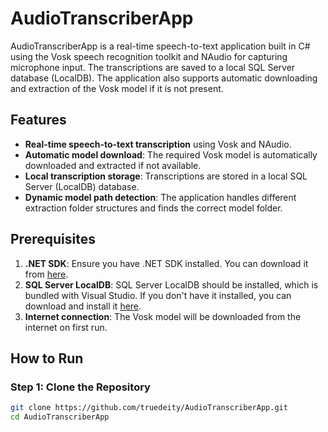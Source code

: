 # AudioTranscriberApp

AudioTranscriberApp is a real-time speech-to-text application built in C# using the Vosk speech recognition toolkit and NAudio for capturing microphone input. The transcriptions are saved to a local SQL Server database (LocalDB). The application also supports automatic downloading and extraction of the Vosk model if it is not present.

## Features

- **Real-time speech-to-text transcription** using Vosk and NAudio.
- **Automatic model download**: The required Vosk model is automatically downloaded and extracted if not available.
- **Local transcription storage**: Transcriptions are stored in a local SQL Server (LocalDB) database.
- **Dynamic model path detection**: The application handles different extraction folder structures and finds the correct model folder.

## Prerequisites

1. **.NET SDK**: Ensure you have .NET SDK installed. You can download it from [here](https://dotnet.microsoft.com/download).
2. **SQL Server LocalDB**: SQL Server LocalDB should be installed, which is bundled with Visual Studio. If you don't have it installed, you can download and install it [here](https://docs.microsoft.com/en-us/sql/database-engine/configure-windows/sql-server-express-localdb).
3. **Internet connection**: The Vosk model will be downloaded from the internet on first run.

## How to Run

### Step 1: Clone the Repository

```bash
git clone https://github.com/truedeity/AudioTranscriberApp.git
cd AudioTranscriberApp
